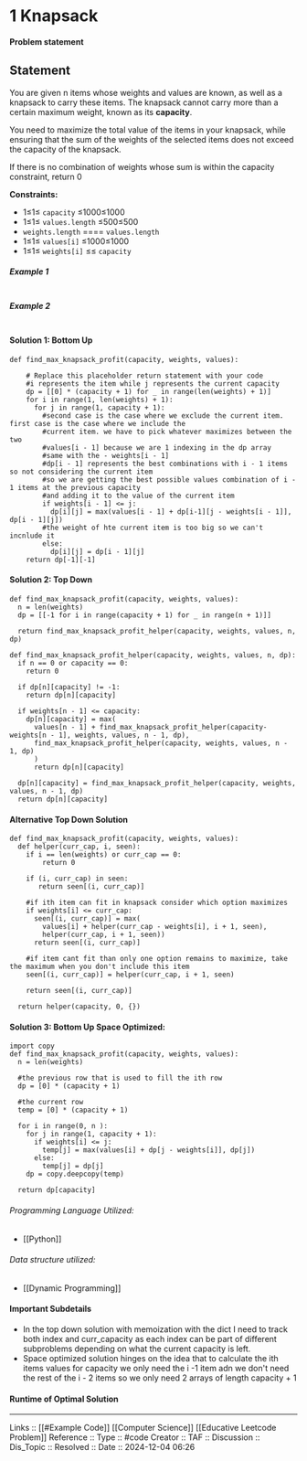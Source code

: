 # 1 Knapsack

#### Problem statement

## Statement

You are given n items whose weights and values are known, as well as a knapsack to carry these items. The knapsack cannot carry more than a certain maximum weight, known as its **capacity**.

You need to maximize the total value of the items in your knapsack, while ensuring that the sum of the weights of the selected items does not exceed the capacity of the knapsack.

If there is no combination of weights whose sum is within the capacity constraint, return 0

**Constraints:**

- 1≤1≤ `capacity` ≤1000≤1000
- 1≤1≤ `values.length` ≤500≤500
- `weights.length` ==== `values.length`
- 1≤1≤ `values[i]` ≤1000≤1000
- 1≤1≤ `weights[i]` ≤≤ `capacity`
##### Example 1
```
```
##### Example 2
```
```
#### Solution 1: Bottom Up
```
def find_max_knapsack_profit(capacity, weights, values):

    # Replace this placeholder return statement with your code
    #i represents the item while j represents the current capacity
    dp = [[0] * (capacity + 1) for _ in range(len(weights) + 1)]
    for i in range(1, len(weights) + 1):
      for j in range(1, capacity + 1):
        #second case is the case where we exclude the current item. first case is the case where we include the 
        #current item. we have to pick whatever maximizes between the two 
        #values[i - 1] because we are 1 indexing in the dp array
        #same with the - weights[i - 1]
        #dp[i - 1] represents the best combinations with i - 1 items so not considering the current item
        #so we are getting the best possible values combination of i - 1 items at the previous capacity
        #and adding it to the value of the current item
        if weights[i - 1] <= j:
          dp[i][j] = max(values[i - 1] + dp[i-1][j - weights[i - 1]], dp[i - 1][j])
        #the weight of hte current item is too big so we can't incnlude it
        else:
          dp[i][j] = dp[i - 1][j]
    return dp[-1][-1]

```

#### Solution 2: Top Down
```
def find_max_knapsack_profit(capacity, weights, values):
  n = len(weights)
  dp = [[-1 for i in range(capacity + 1) for _ in range(n + 1)]]
  
  return find_max_knapsack_profit_helper(capacity, weights, values, n, dp)

def find_max_knapsack_profit_helper(capacity, weights, values, n, dp):
  if n == 0 or capacity == 0:
    return 0
    
  if dp[n][capacity] != -1:
    return dp[n][capacity]
    
  if weights[n - 1] <= capacity:
    dp[n][capacity] = max(
      values[n - 1] + find_max_knapsack_profit_helper(capacity-weights[n - 1], weights, values, n - 1, dp),
      find_max_knapsack_profit_helper(capacity, weights, values, n - 1, dp)
      )
      return dp[n][capacity]
      
  dp[n][capacity] = find_max_knapsack_profit_helper(capacity, weights, values, n - 1, dp)
  return dp[n][capacity]
```

#### Alternative Top Down Solution

```
def find_max_knapsack_profit(capacity, weights, values):
  def helper(curr_cap, i, seen):
    if i == len(weights) or curr_cap == 0:
        return 0
      
    if (i, curr_cap) in seen:
       return seen[(i, curr_cap)]

	#if ith item can fit in knapsack consider which option maximizes
    if weights[i] <= curr_cap:
      seen[(i, curr_cap)] = max(
        values[i] + helper(curr_cap - weights[i], i + 1, seen),
        helper(curr_cap, i + 1, seen))
      return seen[(i, curr_cap)]

	#if item cant fit than only one option remains to maximize, take the maximum when you don't include this item
    seen[(i, curr_cap)] = helper(curr_cap, i + 1, seen)
    
    return seen[(i, curr_cap)]

  return helper(capacity, 0, {})
```
#### Solution 3: Bottom Up Space Optimized:

```
import copy
def find_max_knapsack_profit(capacity, weights, values):
  n = len(weights)
  
  #the previous row that is used to fill the ith row
  dp = [0] * (capacity + 1)
  
  #the current row
  temp = [0] * (capacity + 1)
  
  for i in range(0, n ):
    for j in range(1, capacity + 1):
      if weights[i] <= j:
        temp[j] = max(values[i] + dp[j - weights[i]], dp[j])
      else:
        temp[j] = dp[j]
    dp = copy.deepcopy(temp)
  
  return dp[capacity]
```
###### Programming Language Utilized:

- [[Python]]
###### Data structure utilized:

- [[Dynamic Programming]]
#### Important Subdetails

- In the top down solution with memoization with the dict I need to track both index and curr_capacity as each index can be part of different subproblems depending on what the current capacity is left.
- Space optimized solution hinges on the idea that to calculate the ith items values for capacity we only need the i -1 item adn we don't need the rest of the i - 2 items so we only need 2 arrays of length capacity + 1
#### Runtime of Optimal Solution
---
Links :: [[#Example Code]] [[Computer Science]] [[Educative Leetcode Problem]] 
Reference ::
Type :: #code
Creator ::
TAF ::
Discussion ::
Dis_Topic :: 
Resolved ::
Date :: 2024-12-04 06:26

